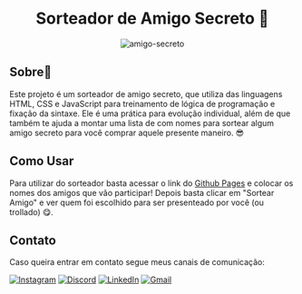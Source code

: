 <h1 align="center">Sorteador de Amigo Secreto 🎰</h1>

<div align="center">
  <img src="https://github.com/user-attachments/assets/a3dc74c6-61b9-4d2e-9c6b-4e59e2dc6262" alt="amigo-secreto">
</div>


## **Sobre**📖
Este projeto é um sorteador de amigo secreto, que utiliza das linguagens HTML, CSS e JavaScript para treinamento de lógica de programação e fixação da sintaxe. Ele é uma prática para evolução individual, além de que também te ajuda a montar uma lista de com nomes para sortear algum amigo secreto para você comprar aquele presente maneiro. 😎

## **Como Usar**
Para utilizar do sorteador basta acessar o link do [Github Pages]() e colocar os nomes dos amigos que vão participar! Depois basta clicar em "Sortear Amigo" e ver quem foi escolhido para ser presenteado por você (ou trollado) 😋.

## **Contato**
Caso queira entrar em contato segue meus canais de comunicação:


[![Instagram](https://img.shields.io/badge/-Instagram-%23E4405F?style=for-the-badge&logo=instagram&logoColor=white)](https://www.instagram.com/gabriel_lemosss/)
[![Discord](https://img.shields.io/badge/Discord-7289DA?style=for-the-badge&logo=discord&logoColor=white)](https://discord.com/channels/@lemao28/)
[![LinkedIn](https://img.shields.io/badge/LinkedIn-0077B5?style=for-the-badge&logo=linkedin&logoColor=white)](https://www.linkedin.com/in/gabriel-oliveira-64b03bbb/)
[![Gmail](https://img.shields.io/badge/Gmail-333333?style=for-the-badge&logo=gmail&logoColor=red)](mailto:gabrielolemos28@gmail.com)  
